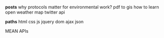 
**posts**
why protocols matter for environmental work?
pdf to gis
how to learn
open weather map
twitter api


**paths**
html
css
js
jquery
dom
ajax
json

MEAN
APIs
